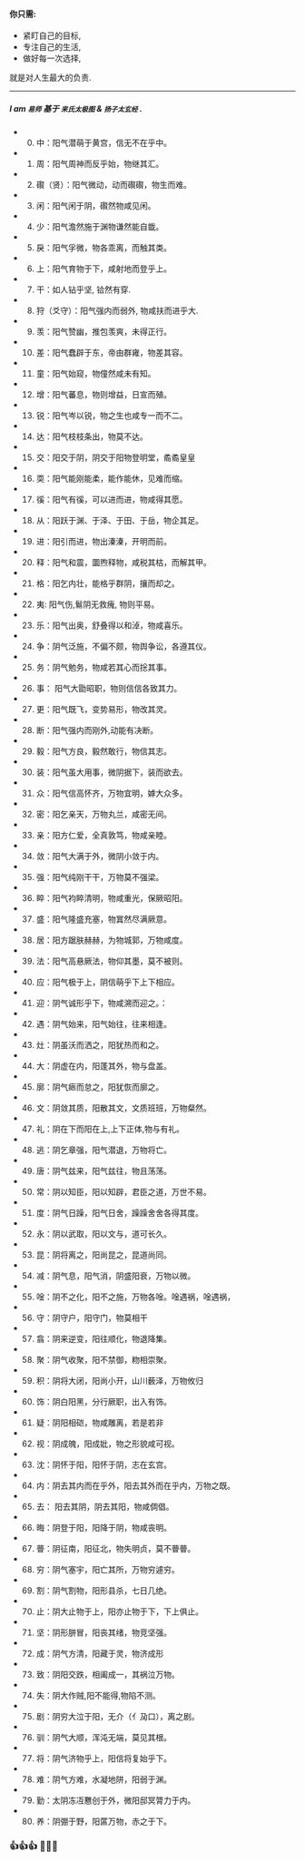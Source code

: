 #### 你只需:

- 紧盯自己的目标,
- 专注自己的生活,
- 做好每一次选择,

就是对人生最大的负责.

------

##### I am `易师` 基于 `来氏太极图` & `扬子太玄经` .

- 00. 中：阳气潜萌于黄宫，信无不在乎中。
- 01. 周：阳气周神而反乎始，物继其汇。
- 02. 礥（贤）：阳气微动，动而礥礥，物生而难。
- 03. 闲：阳气闲于阴，礥然物咸见闲。
- 04. 少：阳气澹然施于渊物谦然能自韱。
- 05. 戾：阳气孚微，物各乖离，而触其类。
- 06. 上：阳气育物于下，咸射地而登乎上。
- 07. 干：如人钻乎坚, 铪然有穿.
- 08. 狩（爻守）：阳气强内而弱外, 物咸扶而进乎大.
- 09. 羡：阳气赞幽，推包羡爽，未得正行。
- 10. 差：阳气蠢辟于东，帝由群雍，物差其容。
- 11. 童：阳气始窥，物僮然咸未有知。
- 12. 增：阳气蕃息，物则增益，日宣而殖。
- 13. 锐：阳气岑以锐，物之生也咸专一而不二。
- 14. 达：阳气枝枝条出，物莫不达。
- 15. 交：阳交于阴，阴交于阳物登明堂，矞矞皇皇
- 16. 耎：阳气能刚能柔，能作能休，见难而缩。
- 17. 徯：阳气有徯，可以进而进，物咸得其愿。
- 18. 从：阳跃于渊、于泽、于田、于岳，物企其足。
- 19. 进：阳引而进，物出溱溱，开明而前。
- 20. 释：阳气和震，圜煦释物，咸税其枯，而解其甲。
- 21. 格：阳乞内壮，能格乎群阴，攘而却之。
- 22. 夷: 阳气伤,鬄阴无救瘣, 物则平易。
- 23. 乐：阳气出奥，舒叠得以和淖，物咸喜乐。
- 24. 争：阴气泛施，不偏不颇，物舆争讼，各遵其仪。
- 25. 务：阴气勉务，物咸若其心而捴其事。
- 26. 事： 阳气大勖昭职，物则信信各致其力。
- 27. 更：阳气既飞，变势易形，物改其灵。
- 28. 断：阳气强内而刚外,动能有决断。
- 29. 毅：阳气方良，毅然敢行，物信其志。
- 30. 装：阳气虽大用事，微阴据下，装而欲去。
- 31. 众：阳气信高怀齐，万物宜明，嫭大众多。
- 32. 密：阳乞亲天，万物丸兰，咸密无间。
- 33. 亲：阳方仁爱，全真敦笃，物咸亲睦。
- 34. 敛：阳气大满于外，微阴小敛于内。
- 35. 强：阳气纯刚干干，万物莫不强梁。
- 36. 睟：阳气袀睟清明，物咸重光，保厥昭阳。
- 37. 盛：阳气隆盛充塞，物窴然尽满厥意。
- 38. 居：阳方踞肤赫赫，为物城郭，万物咸度。
- 39. 法：阳气高悬厥法，物仰其墨，莫不被则。
- 40. 应：阳气极于上，阴信萌乎下上下相应。
- 41. 迎：阴气诚形乎下，物咸溯而迎之。：
- 42. 遇：阴气始来，阳气始往，往来相逢。
- 43. 灶：阴虽沃而洒之，阳犹热而和之。
- 44. 大：阴虚在内，阳蓬其外，物与盘盖。
- 45. 廓：阴气瘱而怠之，阳犹恢而廓之。
- 46. 文：阴敛其质，阳散其文，文质班班，万物粲然。
- 47. 礼：阴在下而阳在上,上下正体,物与有礼。
- 48. 逃：阴乞章强，阳气潜退，万物将亡。
- 49. 唐：阴气兹来，阳气兹往，物且荡荡。
- 50. 常：阴以知臣，阳以知辟，君臣之道，万世不易。
- 51. 度：阴气日躁，阳气日舍，躁躁舍舍各得其度。
- 52. 永：阴以武取，阳以文与，道可长久。
- 53. 昆：阴将离之，阳尚昆之，昆道尚同。
- 54. 减：阴气息，阳气消，阴盛阳衰，万物以微。
- 55. 唫：阴不之化，阳不之施，万物各唫。唫遇祸，唫遇祸，
- 56. 守：阴守户，阳守门，物莫相干
- 57. 翕：阴来逆变，阳往顺化，物退降集。
- 58. 聚：阴气收聚，阳不禁御，粅相崇聚。
- 59. 积：阴将大闭，阳尚小开，山川薮泽，万物攸归
- 60. 饰：阴白阳黑，分行厥职，出入有饰。
- 61. 疑：阴阳相硙，物咸雕离，若是若非
- 62. 视：阴成魄，阳成妣，物之形貌咸可视。
- 63. 沈：阴怀于阳，阳怀于阴，志在玄宫。
- 64. 内：阴去其内而在乎外，阳去其外而在乎内，万物之既。
- 65. 去： 阳去其阴，阴去其阳，物咸倜倡。
- 66. 晦：阴登于阳，阳降于阴，物咸丧明。
- 67. 瞢：阴征南，阳征北，物失明贞，莫不瞢瞢。
- 68. 穷：阴气塞宇，阳亡其所，万物穷遽穷。
- 69. 割：阴气割物，阳形县杀，七日几绝。
- 70. 止：阴大止物于上，阳亦止物于下，下上俱止。
- 71. 坚：阴形胼冒，阳丧其绪，物竞坚强。
- 72. 成：阴气方清，阳藏于灵，物济成形
- 73. 致：阴阳交跌，相阖成一，其祸泣万物。
- 74. 失：阴大作贼,阳不能得,物陷不测。
- 75. 剧：阴穷大泣于阳，无介（亻夃口），离之剧。
- 76. 驯：阴气大顺，浑沌无端，莫见其根。
- 77. 将：阴气济物乎上，阳信将复始乎下。
- 78. 难：阴气方难，水凝地阱，阳弱于渊。
- 79. 勤：太阴冻冱戁创于外，微阳邸冥膂力于内。
- 80. 养：阴弸于野，阳蓲万物，赤之于下。

### 👍👍👍 👋👋👋
